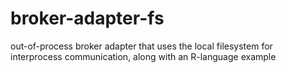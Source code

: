 # broker-adapter-fs
out-of-process broker adapter that uses the local filesystem for interprocess communication, along with an R-language example
